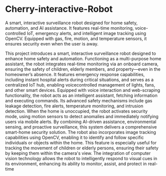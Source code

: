 # Cherry-interactive-Robot
A smart, interactive surveillance robot designed for home safety, automation, and AI assistance. It features real-time monitoring, voice-controlled IoT, emergency alerts, and intelligent image tracking using OpenCV. Equipped with gas, fire, motion, and temperature sensors, it ensures security even when the user is away.

This project introduces a smart, interactive surveillance robot designed to enhance home safety and
automation. Functioning as a multi-purpose home assistant, the robot integrates real-time
monitoring via an onboard camera, ensuring the safety of children, elderly members, and
property—even in the homeowner’s absence. It features emergency response capabilities, including
instant hospital alerts during critical situations, and serves as a centralized IoT hub, enabling voicecontrolled management of lights, fans, and other smart devices.
Equipped with voice interaction and web-scraping functionality, the robot acts as an intelligent
assistant, fetching information and executing commands. Its advanced safety mechanisms include
gas leakage detection, fire alerts, temperature monitoring, and intrusion detection. When the home
is unoccupied, the robot activates security mode, using motion sensors to detect anomalies and
immediately notifying users via mobile alerts. By combining AI-driven assistance, environmental
sensing, and proactive surveillance, this system delivers a comprehensive smart-home security
solution.
The robot also incorporates image tracking capabilities using OpenCV, enabling it to identify and
follow specific individuals or objects within the home. This feature is especially useful for tracking
the movement of children or elderly persons, ensuring their safety by keeping them within the
camera's view. The integration of computer vision technology allows the robot to intelligently
respond to visual cues in its environment, enhancing its ability to monitor, assist, and protect in
real-time 
